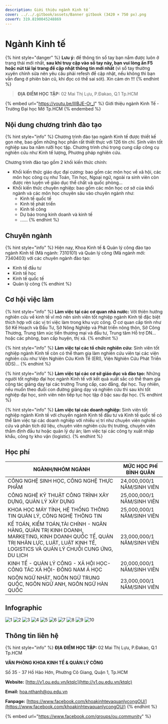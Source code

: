 ```yaml
---
description: Giới thiệu ngành Kinh tế
cover: ../../.gitbook/assets/Banner gitbook (3420 × 750 px).png
coverY: 319.8190045248869
---
```


# Ngành Kinh tế

{% hint style="danger" %}
**Lưu ý:** để thông tin sổ tay bạn nắm được luôn ở trạng thái mới nhất, **sau khi truy cập vào sổ tay này, bạn vui lòng ấn F5 hoặc nút tải lại trang để cập nhật thông tin mới nhất** (vì sổ tay thường xuyên chỉnh sửa nên yêu cầu phải refesh để cập nhật, nếu không thì bạn vẫn đang ở phiên bản cũ, khi đọc có thể sai sót). Xin cảm ơn !!!
{% endhint %}

> **ĐỊA ĐIỂM HỌC TẬP:** 02 Mai Thị Lựu, P.Đakao, Q.1 Tp.HCM

{% embed url="https://youtu.be/lIIBJE-Or_I" %}
Giới thiệu ngành Kinh Tế - Trường Đại học Mở Tp.HCM
{% endembed %}

## Nội dung chương trình đào tạo

{% hint style="info" %}
Chương trình đào tạo ngành Kinh tế được thiết kế gọn nhẹ, bao gồm những học phần rất thiết thực với 126 tín chỉ. Sinh viên tốt nghiệp sau ba năm rưỡi học tập. Chương trình chú trọng cung cấp công cụ nghiên cứu như Kinh tế lượng, Phương pháp nghiên cứu.

Chương trình đào tạo gồm 2 khối kiến thức chính:

* Khối kiến thức giáo dục đại cương: bao gồm các môn học về xã hội, các môn học công cụ như Toán, Tin học, Ngoại ngữ, ngoài ra sinh viên còn được rèn luyện về giáo dục thể chất và quốc phòng…
* Khối kiến thức chuyên nghiệp: bao gồm các môn học cơ sở của khối ngành và các môn học chuyên sâu vào chuyên ngành như:
  * Kinh tế quốc tế
  * Kinh tế phát triển
  * Kinh tế công
  * Dự báo trong kinh doanh và kinh tế
  * ......
{% endhint %}

## Chuyên ngành

{% hint style="info" %}
Hiện nay, Khoa Kinh tế & Quản lý công đào tạo ngành Kinh tế (Mã ngành: 7310101) và Quản lý công (Mã ngành mới: 7340403) với các chuyên ngành đào tạo:

* Kinh tế đầu tư
* Kinh tế học
* Kinh tế quốc tế
* Quản lý công
{% endhint %}

## Cơ hội việc làm

{% hint style="info" %}
**Làm việc tại các cơ quan nhà nước:** Với thiên hướng nghiên cứu về kinh tế vĩ mô nên sinh viên tốt nghiệp ngành Kinh tế đặc biệt thích hợp với các vị trí việc làm trong khu vực công. Ở cơ quan cấp tỉnh như Sở Kế Hoạch và Đầu Tư, Sở Nông Nghiệp và Phát triển nông thôn, Sở Công Thương, Trung tâm xúc tiến thương mại và đầu tư, Trung tâm Hỗ trợ DN…hoặc các phòng, ban cấp huyện, thị xã.
{% endhint %}

{% hint style="info" %}
**Làm việc tại các tổ chức nghiên cứu:** Sinh viên tốt nghiệp ngành Kinh tế còn có thể tham gia làm nghiên cứu viên tại các viện nghiên cứu như Viện Nghiên Cứu Kinh Tế (ERI), Viện Nghiên Cứu Phát Triển (IDS)…
{% endhint %}

{% hint style="info" %}
**Làm việc tại các cơ sở giáo dục và đào tạo:** Những người tốt nghiệp đại học ngành Kinh tế với kết quả xuất sắc có thể tham gia công tác giảng dạy tại các trường Trung cấp, cao đẳng, đại học. Tuy nhiên, nếu muốn theo đuổi con đường giảng dạy và nghiên cứu thì sau khi tốt nghiệp đại học, sinh viên nên tiếp tục học tập ở bậc sau đại học.
{% endhint %}

{% hint style="info" %}
**Làm việc tại các doanh nghiệp:** Sinh viên tốt nghiệp ngành Kinh tế với chuyên ngành Kinh tế đầu tư và Kinh tế quốc tế có thể làm việc tại các doanh nghiệp với nhiều vị trí như chuyên viên nghiên cứu và phân tích dữ liệu, chuyên viên nghiên cứu thị trường, chuyên viên thẩm định đầu tư hoặc quản lý dự án; làm việc tại các công ty xuất nhập khẩu, công ty kho vận (logistic).
{% endhint %}

## Học phí

| NGÀNH/NHÓM NGÀNH                                                                                                                                                                  | MỨC HỌC PHÍ BÌNH QUÂN      |
| --------------------------------------------------------------------------------------------------------------------------------------------------------------------------------- | -------------------------- |
| CÔNG NGHỆ SINH HỌC, CÔNG NGHỆ THỰC PHẨM                                                                                                                                           | 24,000,000/1 NĂM/SINH VIÊN |
| CÔNG NGHỆ KỸ THUẬT CÔNG TRÌNH XÂY DỰNG, QUẢN LÝ XÂY DỰNG                                                                                                                          | 25,000,000/1 NĂM/SINH VIÊN |
| KHOA HỌC MÁY TÍNH, HỆ THỐNG THÔNG TIN QUẢN LÝ, CÔNG NGHỆ THÔNG TIN                                                                                                                | 25,000,000/1 NĂM/SINH VIÊN |
| KẾ TOÁN, KIỂM TOÁN,TÀI CHÍNH - NGÂN HÀNG, QUẢN TRỊ KINH DOANH, MARKETING, KINH DOANH QUỐC TẾ, QUẢN TRỊ NHÂN LỰC, LUẬT, LUẬT KINH TẾ, LOGISTICS VÀ QUẢN LÝ CHUỖI CUNG ỨNG, DU LỊCH | 23,000,000/1 NĂM/SINH VIÊN |
| KINH TẾ - QUẢN LÝ CÔNG - XÃ HỘI HỌC- CÔNG TÁC XÃ HỘI- ĐÔNG NAM Á HỌC                                                                                                              | 20,000,000/1 NĂM/SINH VIÊN |
| NGÔN NGỮ NHẬT, NGÔN NGỮ TRUNG QUỐC, NGÔN NGỮ ANH, NGÔN NGỮ HÀN QUỐC                                                                                                               | 23,000,000/1 NĂM/SINH VIÊN |

## Infographic

![1](<../../.gitbook/assets/1 - tiêu đề (6).png>) ![2](<../../.gitbook/assets/2 - giới thiệu chung (1).png>) ![3](<../../.gitbook/assets/3 - vị trí việc làm.png>) ![4](<../../.gitbook/assets/4 - vị trí việc làm.png>) ![5](<../../.gitbook/assets/5 - vị trí việc làm.png>) ![6](<../../.gitbook/assets/6 - ngành - chuyên ngành.png>) ![7](<../../.gitbook/assets/7 - ngành - chuyên ngành (1).png>) ![8](<../../.gitbook/assets/9 - HỌC PHÍ.png>) ![9](<../../.gitbook/assets/10 - HỌC PHÍ.png>) ![10](<../../.gitbook/assets/11 - liên hệ.png>)

## Thông tin liên hệ

{% hint style="info" %}
**ĐỊA ĐIỂM HỌC TẬP:** 02 Mai Thị Lựu, P.Đakao, Q.1 Tp.HCM

**VĂN PHÒNG KHOA KINH TẾ & QUẢN LÝ CÔNG**

Số 35 - 37 Hồ Hảo Hớn, Phường Cô Giang, Quận 1, Tp.HCM

**Website:** [http://v1.ou.edu.vn/ktqlc](http://v1.ou.edu.vn/ktqlc)

**Email:** [hoa.nthanh@ou.edu.vn](mailto:doanhoicntt@ou.edu.vn)

**Fanpage:** [https://www.facebook.com/khoakinhtevaquanlycongOU/](https://www.facebook.com/khoakinhtevaquanlycongOU/)
{% endhint %}

{% embed url="https://www.facebook.com/groups/ou.community" %}
